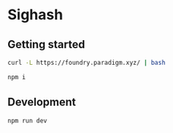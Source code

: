 # Sighash

## Getting started

```bash
curl -L https://foundry.paradigm.xyz/ ​| bash
```

```bash
npm i
```

## Development

```bash
npm run dev
```
